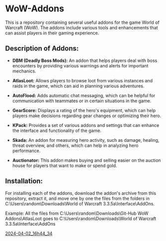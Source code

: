 # WoW-Addons

This is a repository containing several useful addons for the game World of Warcraft (WoW). The addons include various tools and enhancements that can assist players in their gaming experience.

## Description of Addons:

- **DBM (Deadly Boss Mods):** An addon that helps players deal with boss encounters by providing various warnings and alerts for important mechanics.
  
- **AtlasLoot:** Allows players to browse loot from various instances and raids in the game, which can aid in planning various adventures.
  
- **AutoFlood:** Adds automatic chat messaging, which can be helpful for communication with teammates or in certain situations in the game.
  
- **GearScore:** Displays a rating of the hero's equipment, which can help players make decisions regarding gear changes or optimizing their hero.
  
- **KPack:** Provides a set of various addons and settings that can enhance the interface and functionality of the game.
  
- **Skada:** An addon for measuring hero activity, such as damage, healing, threat overview, and others, which can help in analyzing hero performance.

- **Auctionator:** This addon makes buying and selling easier on the auction house for players that want to make or spend gold.

## Installation:

For installing each of the addons, download the addon's archive from this repository, extract it, and move one by one the files from the folders in C:\Users\random\Downloads\World of Warcraft 3.3.5a\Interface\AddOns.

Example: All the files from C:\Users\random\Downloads\Git-Hub WoW Addons\AtlasLoot goes to C:\Users\random\Downloads\World of Warcraft 3.3.5a\Interface\AddOns

[2024-04-02_16h44_34](https://github.com/Yani-Jivkov/WoW-Addons/assets/114335628/f7cb94ba-81b3-47b5-8e69-c3e4fb255393)

